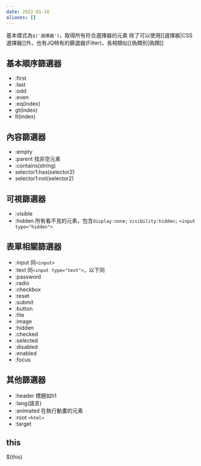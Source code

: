 ```yaml
---
date: 2022-01-10
aliases: []
---
```

基本樣式為`$('選擇器')`，取得所有符合選擇器的元素
除了可以使用[[選擇器|CSS選擇器]]外，也有JQ特有的篩選器(Filter)，長相類似[[偽類別|偽類]]

## 基本順序篩選器
- :first
- :last
- :odd
- :even
- :eq(index)
- gt(index)
- lt(index)

## 內容篩選器
- :empty
- :parent  找非空元素
- :contains(string)
- selector1:has(selector2)
- selector1:not(selector2)

## 可視篩選器
- :visible
- :hidden 所有看不見的元素，包含`display:none;` `visibility:hidden;` `<input type="hidden">`

## 表單相關篩選器
- :input  同`<input>`
- :text  同`<input type="text">`，以下同
- :password
- :radio
- :checkbox
- :reset
- :submit
- :button
- :file
- :image
- :hidden
- :checked
- :selected
- :disabled
- :enabled
- :focus

## 其他篩選器
- :header  標題如h1
- :lang(語言)
- :animated  在執行動畫的元素
- :root  `<html>`
- :target

## this
$(this)